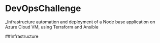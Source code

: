 # DevOpsChallenge
_Infrastructure automation and deployment of a Node base application on Azure Cloud VM, using Terraform and Ansible

##Infrastructure
